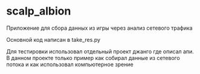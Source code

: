 # scalp_albion
Приложение для сбора данных из игры через анализ сетевого трафика

Основной код написан в take_res.py

Для тестировки использовал отдельный проект джанго где описал апи. В данном проекте только пример как собирал данные из сетевого потока и как использовал компьютерное зрение

